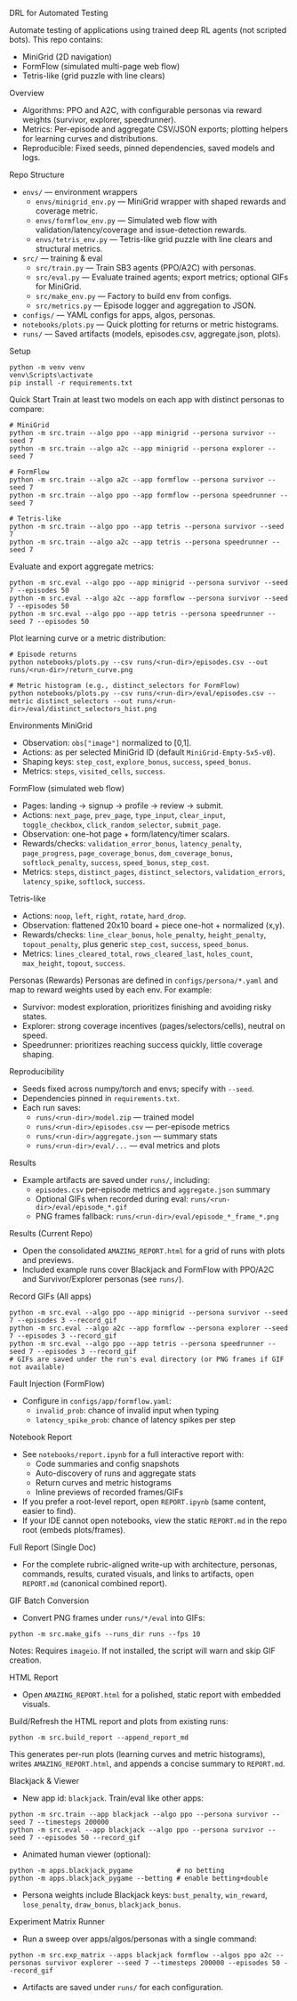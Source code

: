 DRL for Automated Testing

Automate testing of applications using trained deep RL agents (not scripted bots). This repo contains:
- MiniGrid (2D navigation)
- FormFlow (simulated multi-page web flow)
- Tetris-like (grid puzzle with line clears)

Overview
- Algorithms: PPO and A2C, with configurable personas via reward weights (survivor, explorer, speedrunner).
- Metrics: Per-episode and aggregate CSV/JSON exports; plotting helpers for learning curves and distributions.
- Reproducible: Fixed seeds, pinned dependencies, saved models and logs.

Repo Structure
- `envs/` — environment wrappers
  - `envs/minigrid_env.py` — MiniGrid wrapper with shaped rewards and coverage metric.
  - `envs/formflow_env.py` — Simulated web flow with validation/latency/coverage and issue-detection rewards.
  - `envs/tetris_env.py` — Tetris-like grid puzzle with line clears and structural metrics.
- `src/` — training & eval
  - `src/train.py` — Train SB3 agents (PPO/A2C) with personas.
  - `src/eval.py` — Evaluate trained agents; export metrics; optional GIFs for MiniGrid.
  - `src/make_env.py` — Factory to build env from configs.
  - `src/metrics.py` — Episode logger and aggregation to JSON.
- `configs/` — YAML configs for apps, algos, personas.
- `notebooks/plots.py` — Quick plotting for returns or metric histograms.
- `runs/` — Saved artifacts (models, episodes.csv, aggregate.json, plots).

Setup
```
python -m venv venv
venv\Scripts\activate
pip install -r requirements.txt
```

Quick Start
Train at least two models on each app with distinct personas to compare:
```
# MiniGrid
python -m src.train --algo ppo --app minigrid --persona survivor --seed 7
python -m src.train --algo a2c --app minigrid --persona explorer --seed 7

# FormFlow
python -m src.train --algo a2c --app formflow --persona survivor --seed 7
python -m src.train --algo ppo --app formflow --persona speedrunner --seed 7

# Tetris-like
python -m src.train --algo ppo --app tetris --persona survivor --seed 7
python -m src.train --algo a2c --app tetris --persona speedrunner --seed 7
```

Evaluate and export aggregate metrics:
```
python -m src.eval --algo ppo --app minigrid --persona survivor --seed 7 --episodes 50
python -m src.eval --algo a2c --app formflow --persona survivor --seed 7 --episodes 50
python -m src.eval --algo ppo --app tetris --persona speedrunner --seed 7 --episodes 50
```

Plot learning curve or a metric distribution:
```
# Episode returns
python notebooks/plots.py --csv runs/<run-dir>/episodes.csv --out runs/<run-dir>/return_curve.png

# Metric histogram (e.g., distinct_selectors for FormFlow)
python notebooks/plots.py --csv runs/<run-dir>/eval/episodes.csv --metric distinct_selectors --out runs/<run-dir>/eval/distinct_selectors_hist.png
```

Environments
MiniGrid
- Observation: `obs["image"]` normalized to [0,1].
- Actions: as per selected MiniGrid ID (default `MiniGrid-Empty-5x5-v0`).
- Shaping keys: `step_cost`, `explore_bonus`, `success`, `speed_bonus`.
- Metrics: `steps`, `visited_cells`, `success`.

FormFlow (simulated web flow)
- Pages: landing -> signup -> profile -> review -> submit.
- Actions: `next_page`, `prev_page`, `type_input`, `clear_input`, `toggle_checkbox`, `click_random_selector`, `submit_page`.
- Observation: one-hot page + form/latency/timer scalars.
- Rewards/checks: `validation_error_bonus`, `latency_penalty`, `page_progress`, `page_coverage_bonus`, `dom_coverage_bonus`, `softlock_penalty`, `success`, `speed_bonus`, `step_cost`.
- Metrics: `steps`, `distinct_pages`, `distinct_selectors`, `validation_errors`, `latency_spike`, `softlock`, `success`.

Tetris-like
- Actions: `noop`, `left`, `right`, `rotate`, `hard_drop`.
- Observation: flattened 20x10 board + piece one-hot + normalized (x,y).
- Rewards/checks: `line_clear_bonus`, `hole_penalty`, `height_penalty`, `topout_penalty`, plus generic `step_cost`, `success`, `speed_bonus`.
- Metrics: `lines_cleared_total`, `rows_cleared_last`, `holes_count`, `max_height`, `topout`, `success`.

Personas (Rewards)
Personas are defined in `configs/persona/*.yaml` and map to reward weights used by each env. For example:
- Survivor: modest exploration, prioritizes finishing and avoiding risky states.
- Explorer: strong coverage incentives (pages/selectors/cells), neutral on speed.
- Speedrunner: prioritizes reaching success quickly, little coverage shaping.

Reproducibility
- Seeds fixed across numpy/torch and envs; specify with `--seed`.
- Dependencies pinned in `requirements.txt`.
- Each run saves:
  - `runs/<run-dir>/model.zip` — trained model
  - `runs/<run-dir>/episodes.csv` — per-episode metrics
  - `runs/<run-dir>/aggregate.json` — summary stats
  - `runs/<run-dir>/eval/...` — eval metrics and plots

Results
- Example artifacts are saved under `runs/`, including:
  - `episodes.csv` per-episode metrics and `aggregate.json` summary
  - Optional GIFs when recorded during eval: `runs/<run-dir>/eval/episode_*.gif`
  - PNG frames fallback: `runs/<run-dir>/eval/episode_*_frame_*.png`

Results (Current Repo)
- Open the consolidated `AMAZING_REPORT.html` for a grid of runs with plots and previews.
- Included example runs cover Blackjack and FormFlow with PPO/A2C and Survivor/Explorer personas (see `runs/`).

Record GIFs (All apps)
```
python -m src.eval --algo ppo --app minigrid --persona survivor --seed 7 --episodes 3 --record_gif
python -m src.eval --algo a2c --app formflow --persona explorer --seed 7 --episodes 3 --record_gif
python -m src.eval --algo ppo --app tetris --persona speedrunner --seed 7 --episodes 3 --record_gif
# GIFs are saved under the run's eval directory (or PNG frames if GIF not available)
```

Fault Injection (FormFlow)
- Configure in `configs/app/formflow.yaml`:
  - `invalid_prob`: chance of invalid input when typing
  - `latency_spike_prob`: chance of latency spikes per step

Notebook Report
- See `notebooks/report.ipynb` for a full interactive report with:
  - Code summaries and config snapshots
  - Auto-discovery of runs and aggregate stats
  - Return curves and metric histograms
  - Inline previews of recorded frames/GIFs
- If you prefer a root-level report, open `REPORT.ipynb` (same content, easier to find).
 - If your IDE cannot open notebooks, view the static `REPORT.md` in the repo root (embeds plots/frames).

Full Report (Single Doc)
- For the complete rubric-aligned write-up with architecture, personas, commands, results, curated visuals, and links to artifacts, open `REPORT.md` (canonical combined report).

GIF Batch Conversion
- Convert PNG frames under `runs/*/eval` into GIFs:
```
python -m src.make_gifs --runs_dir runs --fps 10
```
Notes: Requires `imageio`. If not installed, the script will warn and skip GIF creation.

HTML Report
- Open `AMAZING_REPORT.html` for a polished, static report with embedded visuals.

Build/Refresh the HTML report and plots from existing runs:
```
python -m src.build_report --append_report_md
```
This generates per-run plots (learning curves and metric histograms), writes `AMAZING_REPORT.html`, and appends a concise summary to `REPORT.md`.

Blackjack & Viewer
- New app id: `blackjack`. Train/eval like other apps:
```
python -m src.train --app blackjack --algo ppo --persona survivor --seed 7 --timesteps 200000
python -m src.eval --app blackjack --algo ppo --persona survivor --seed 7 --episodes 50 --record_gif
```
- Animated human viewer (optional):
```
python -m apps.blackjack_pygame           # no betting
python -m apps.blackjack_pygame --betting # enable betting+double
```
- Persona weights include Blackjack keys: `bust_penalty`, `win_reward`, `lose_penalty`, `draw_bonus`, `blackjack_bonus`.

Experiment Matrix Runner
- Run a sweep over apps/algos/personas with a single command:
```
python -m src.exp_matrix --apps blackjack formflow --algos ppo a2c --personas survivor explorer --seed 7 --timesteps 200000 --episodes 50 --record_gif
```
- Artifacts are saved under `runs/` for each configuration.
